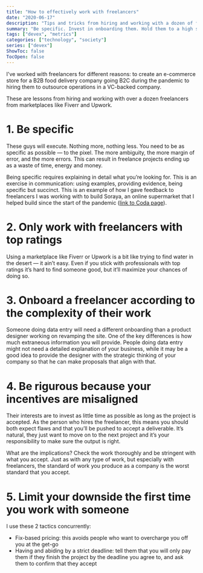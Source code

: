 ```yaml
---
title: "How to effectively work with freelancers"
date: "2020-06-17"
description: "Tips and tricks from hiring and working with a dozen of freelancers over the web"
summary: "Be specific. Invest in onboarding them. Hold them to a high standard."
tags: ["devex", "metrics"]
categories: ["technology", "society"]
series: ["devex"]
ShowToc: false
TocOpen: false
---
```


I've worked with freelancers for different reasons: to create an e-commerce store for a B2B food delivery company going B2C during the pandemic to hiring them to outsource operations in a VC-backed company.

These are lessons from hiring and working with over a dozen freelancers from marketplaces like Fiverr and Upwork.

# 1. Be specific

These guys will execute. Nothing more, nothing less. You need to be as specific as possible — to the pixel. The more ambiguity, the more margin of error, and the more errors. This can result in freelance projects ending up as a waste of time, energy and money.

Being specific requires explaining in detail what you’re looking for. This is an exercise in communication: using examples, providing evidence, being specific but succinct. This is an example of how I gave feedback to freelancers I was working with to build Soraya, an online supermarket that I helped build since the start of the pandemic ([link to Coda page](https://coda.io/d/Briefing-Shopify-e-commerce-project_dNoIf5IqnaX/Changes-To-be-done_suyj_1G_#_lu3r175U)).

# 2. Only work with freelancers with top ratings

Using a marketplace like Fiverr or Upwork is a bit like trying to find water in the desert — it ain’t easy. Even if you stick with professionals with top ratings it’s hard to find someone good, but it’ll maximize your chances of doing so.

# 3. Onboard a freelancer according to the complexity of their work

Someone doing data entry will need a different onboarding than a product designer working on revamping the site. One of the key differences is how much extraneous information you will provide. People doing data entry might not need a detailed explanation of your business, while it may be a good idea to provide the designer with the strategic thinking of your company so that he can make proposals that align with that.

# 4. Be rigurous because your incentives are misaligned

Their interests are to invest as little time as possible as long as the project is accepted. As the person who hires the freelancer, this means you should both expect flaws and that you’ll be pushed to accept a deliverable. It’s natural, they just want to move on to the next project and it’s your responsibility to make sure the output is right.

What are the implications? Check the work thoroughly and be stringent with what you accept. Just as with any type of work, but especially with freelancers, the standard of work you produce as a company is the worst standard that you accept.

# 5. Limit your downside the first time you work with someone

I use these 2 tactics concurrently:

- Fix-based pricing: this avoids people who want to overcharge you off you at the get-go
- Having and abiding by a strict deadline: tell them that you will only pay them if they finish the project by the deadline you agree to, and ask them to confirm that they accept
